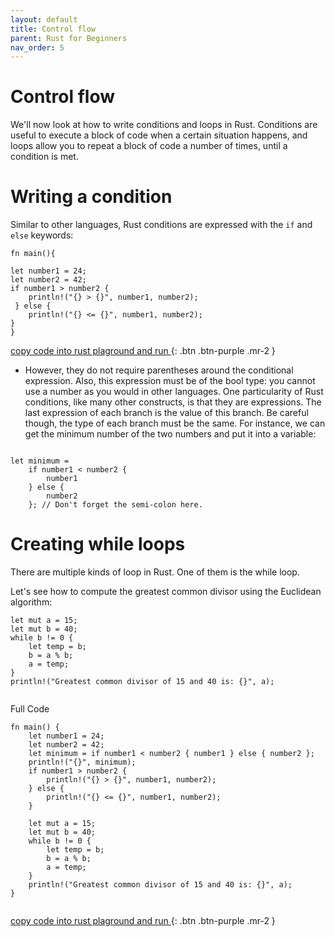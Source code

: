```yaml
---
layout: default
title: Control flow
parent: Rust for Beginners
nav_order: 5
---
```


# Control flow

We'll now look at how to write conditions and loops in Rust. Conditions are useful to execute a block of code when a certain situation happens, 
and loops allow you to repeat a block of code a number of times, until a condition is met.

# Writing a condition

Similar to other languages, Rust conditions are expressed with the `if` and `else` keywords:


```
fn main(){

let number1 = 24;
let number2 = 42;
if number1 > number2 {
    println!("{} > {}", number1, number2);
 } else {
    println!("{} <= {}", number1, number2);
}
}
```
[copy code into rust plaground and run ](https://play.rust-lang.org/){: .btn .btn-purple .mr-2 }

- However, they do not require parentheses around the conditional expression. Also, this expression must be of the bool type: you cannot use a number as you would in other languages.
One particularity of Rust conditions, like many other constructs, is that they are expressions. The last expression of each branch is the value of this branch. Be careful though, the type of each branch must be the same. 
For instance, we can get the minimum number of the two numbers and put it into a variable:

```

let minimum =
    if number1 < number2 {
        number1
    } else {
        number2
    }; // Don't forget the semi-colon here.

```
# Creating while loops

There are multiple kinds of loop in Rust. One of them is the while loop.

Let's see how to compute the greatest common divisor using the Euclidean algorithm:


```
let mut a = 15;
let mut b = 40;
while b != 0 {
    let temp = b;
    b = a % b;
    a = temp;
}
println!("Greatest common divisor of 15 and 40 is: {}", a);


```

Full Code 


```
fn main() {
    let number1 = 24;
    let number2 = 42;
    let minimum = if number1 < number2 { number1 } else { number2 };
    println!("{}", minimum);
    if number1 > number2 {
        println!("{} > {}", number1, number2);
    } else {
        println!("{} <= {}", number1, number2);
    }

    let mut a = 15;
    let mut b = 40;
    while b != 0 {
        let temp = b;
        b = a % b;
        a = temp;
    }
    println!("Greatest common divisor of 15 and 40 is: {}", a);
}


```
[copy code into rust plaground and run ](https://play.rust-lang.org/){: .btn .btn-purple .mr-2 }
